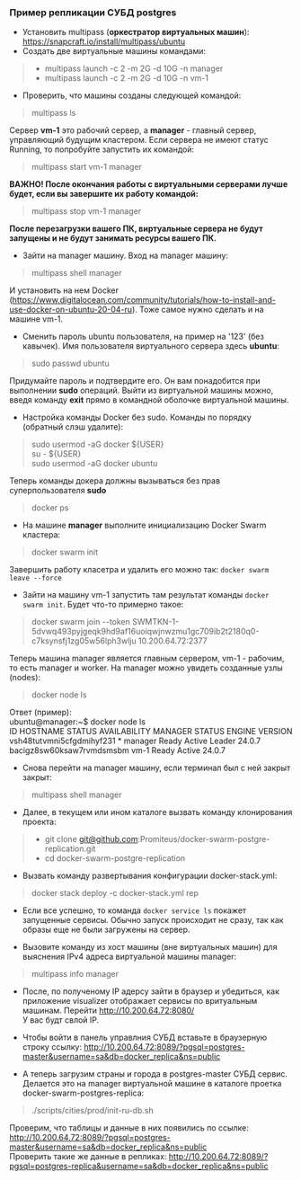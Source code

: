 ### Пример репликации СУБД postgres  
- Установить multipass (**оркестратор виртуальных машин**): https://snapcraft.io/install/multipass/ubuntu  
- Создать две виртуальные машины командами:  

> * multipass launch -c 2 -m 2G -d 10G -n manager  
> * multipass launch -c 2 -m 2G -d 10G -n vm-1  

- Проверить, что машины созданы следующей командой:

> multipass ls  

Сервер **vm-1** это рабочий сервер, а **manager** - главный сервер, управляющий будущим кластером. Если сервера не имеют статус Running, то попробуйте запустить их командой:  

> multipass start vm-1 manager  

**ВАЖНО! После окончания работы с виртуальными серверами лучше будет, если вы завершите их работу командой:**  

> multipass stop vm-1 manager  

**После перезагрузки вашего ПК, виртуальные сервера не будут запущены и не будут занимать ресурсы вашего ПК.**  

- Зайти на manager машину. Вход на manager машину:  

> multipass shell manager  

И установить на нем Docker (https://www.digitalocean.com/community/tutorials/how-to-install-and-use-docker-on-ubuntu-20-04-ru). Тоже самое нужно сделать и на машине vm-1.

- Сменить пароль ubuntu пользователя, на пример на '123' (без кавычек). Имя пользователя виртуального сервера здесь  **ubuntu**:  

> sudo passwd ubuntu  

Придумайте пароль и подтвердите его. Он вам понадобится при выполнении **sudo** операций. Выйти из виртуальной машины можно, введя команду **exit** прямо в командной оболочке виртуальной машины.

- Настройка команды Docker без sudo. Команды по порядку (обратный слэш удалите):

> sudo usermod -aG docker ${USER}  
> su - ${USER}  
> sudo usermod -aG docker ubuntu  

Теперь команды докера должны вызываться без прав суперпользователя **sudo**
> docker ps

- На машине **manager** выполните инициализацию Docker Swarm кластера:  

> docker swarm init  

Завершить работу класетра и удалить его можно так:  ``docker swarm leave --force ``  

- Зайти на машину vm-1 запустить там результат команды ``docker swarm init``. Будет что-то примерно такое:  

> docker swarm join --token SWMTKN-1-5dvwq493pyjgeqk9hd9af16uoiqwjnwzmu1gc709ib2t2180q0-c7ksynsfj1zg05w56lph3wlju 10.200.64.72:2377  

Теперь машина manager является главным сервером, vm-1 - рабочим, то есть manager и worker. На manager можно увидеть созданные узлы (nodes):  

> docker node ls  

Ответ (пример):  
ubuntu@manager:~$ docker node ls  
ID                            HOSTNAME   STATUS    AVAILABILITY   MANAGER STATUS   ENGINE VERSION  
vsh48tutvmni5cfgdmihyf231 *   manager    Ready     Active         Leader           24.0.7  
bacigz8sw60ksaw7rvmdsmsbm     vm-1       Ready     Active                          24.0.7  

- Снова перейти на manager машину, если терминал был с ней закрыт закрыт:

> multipass shell manager  

- Далее, в текущем или ином каталоге вызвать команду клонирования проекта:  

> * git clone git@github.com:Promiteus/docker-swarm-postgre-replication.git   
> * cd docker-swarm-postgre-replication

- Вызвать команду развертывания конфигурации docker-stack.yml:  

> docker stack deploy -c docker-stack.yml rep  

- Если все успешно, то команда ``docker service ls`` покажет запущенные сервисы. Обычно запуск происходит не сразу, так как образы еще не были загружены на сервер.  

- Вызовите команду из хост машины (вне виртуальных машин) для выяснения IPv4 адреса виртуальной машины manager:  

>  multipass info manager  

- После, по полученому IP адерсу зайти в браузер и убедиться, как приложение visualizer отображает сервисы по вритуальным машинам. Перейти http://10.200.64.72:8080/  
У вас будт свлой IP.  
  
- Чтобы войти в панель управлния СУБД вставьте в браузерную строку ссылку: http://10.200.64.72:8089/?pgsql=postgres-master&username=sa&db=docker_replica&ns=public  

- А теперь загрузим страны и города в postgres-master СУБД сервис. Делается это на manager виртуальной машине в каталоге проетка docker-swarm-postgres-replica:  

> ./scripts/cities/prod/init-ru-db.sh  

Проверим, что таблицы и данные в них появились по ссылке: http://10.200.64.72:8089/?pgsql=postgres-master&username=sa&db=docker_replica&ns=public  
Проверить такие же данные в репликах: http://10.200.64.72:8089/?pgsql=postgres-replica&username=sa&db=docker_replica&ns=public  

